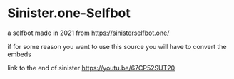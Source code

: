 # Sinister.one-Selfbot
a selfbot made in 2021 from https://sinisterselfbot.one/



if for some reason you want to use this source you will have to convert the embeds

link to the end of sinister https://youtu.be/67CP52SUT20
